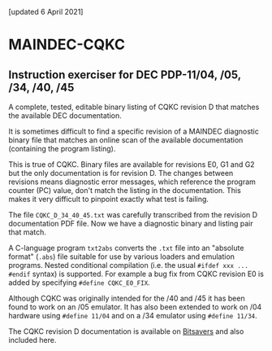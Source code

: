 [updated 6 April 2021]

MAINDEC-CQKC
============

Instruction exerciser for DEC PDP-11/04, /05, /34, /40, /45
----------------------------------------------------------------------

A complete, tested, editable binary listing of CQKC revision D that matches the available DEC documentation.

It is sometimes difficult to find a specific revision of a MAINDEC diagnostic binary file that matches
an online scan of the available documentation (containing the program listing).

This is true of CQKC. Binary files are available for revisions E0, G1 and G2 but the only
documentation is for revision D. The changes between revisions means diagnostic error messages,
which reference the program counter (PC) value, don't match the listing in the documentation.
This makes it very difficult to pinpoint exactly what test is failing.

The file `CQKC_D_34_40_45.txt` was carefully transcribed from the revision D documentation PDF file.
Now we have a diagnostic binary and listing pair that match.

A C-language program `txt2abs` converts the `.txt` file into an "absolute format" (`.abs`) file
suitable for use by various loaders and emulation programs. Nested conditional compilation
(i.e. the usual `#ifdef xxx ... #endif` syntax) is supported. For example a bug fix from
CQKC revision E0 is added by specifying `#define CQKC_E0_FIX`.

Although CQKC was originally intended for the /40 and /45 it has been found to work
on an /05 emulator. It has also been extended to work on /04 hardware using `#define 11/04`
and on a /34 emulator using `#define 11/34`.

The CQKC revision D documentation is available on [Bitsavers](http://bitsavers.informatik.uni-stuttgart.de/pdf/dec/pdp11/xxdp/diag_listings/1140_45/028_MAINDEC-11-DCQKC-D_D_1140_1145_INSTRUCTION_EXERCISER_Sep74.pdf)
and also included here.
